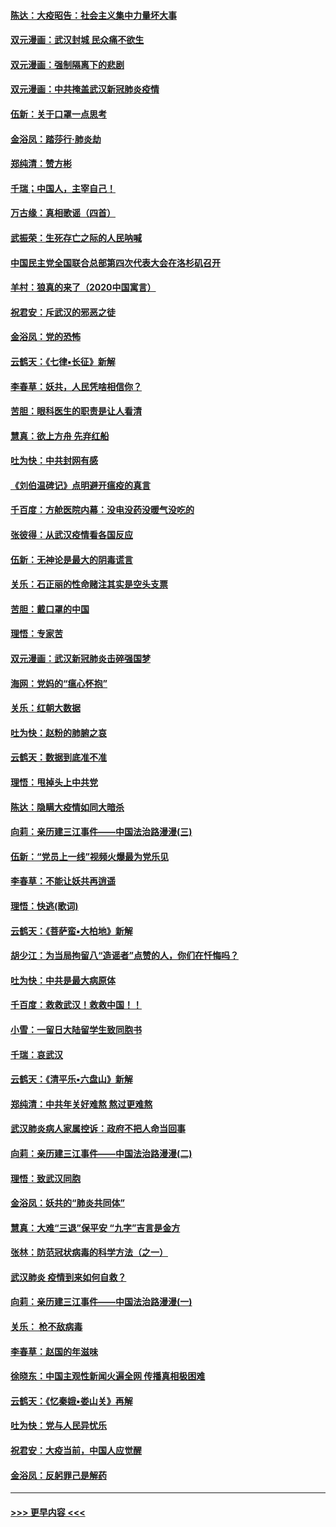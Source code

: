 #### [陈达：大疫昭告：社会主义集中力量坏大事](../pages/nsc993/n11859419.md?t=02120111) 
#### [双元漫画：武汉封城 民众痛不欲生](../pages/nsc993/n11859287.md?t=02120111) 
#### [双元漫画：强制隔离下的悲剧](../pages/nsc993/n11859244.md?t=02120111) 
#### [双元漫画：中共掩盖武汉新冠肺炎疫情](../pages/nsc993/n11858249.md?t=02120111) 
#### [伍新：关于口罩一点思考](../pages/nsc993/n11859195.md?t=02120111) 
#### [金浴凤：踏莎行‧肺炎劫](../pages/nsc993/n11858227.md?t=02120111) 
#### [郑纯清：赞方彬](../pages/nsc993/n11856803.md?t=02120111) 
#### [千瑞；中国人，主宰自己！](../pages/nsc993/n11856793.md?t=02120111) 
#### [万古缘：真相歌谣（四首）](../pages/nsc993/n11856263.md?t=02120111) 
#### [武振荣：生死存亡之际的人民呐喊](../pages/nsc993/n11856256.md?t=02120111) 
#### [中国民主党全国联合总部第四次代表大会在洛杉矶召开](../pages/nsc993/n11856344.md?t=02120111) 
#### [羊村：狼真的来了（2020中国寓言）](../pages/nsc993/n11856229.md?t=02120111) 
#### [祝君安：斥武汉的邪恶之徒](../pages/nsc993/n11855861.md?t=02120111) 
#### [金浴凤：党的恐怖](../pages/nsc993/n11855849.md?t=02120111) 
#### [云鹤天：《七律▪长征》新解](../pages/nsc993/n11855479.md?t=02120111) 
#### [李春草：妖共，人民凭啥相信你？](../pages/nsc993/n11855196.md?t=02120111) 
#### [苦胆：眼科医生的职责是让人看清](../pages/nsc993/n11853840.md?t=02120111) 
#### [慧真：欲上方舟 先弃红船](../pages/nsc993/n11853483.md?t=02120111) 
#### [吐为快：中共封网有感](../pages/nsc993/n11852575.md?t=02120111) 
#### [《刘伯温碑记》点明避开瘟疫的真言](../pages/nsc993/n11852128.md?t=02120111) 
#### [千百度：方舱医院内幕：没电没药没暖气没吃的](../pages/nsc993/n11850211.md?t=02120111) 
#### [张彼得：从武汉疫情看各国反应](../pages/nsc993/n11850102.md?t=02120111) 
#### [伍新：无神论是最大的阴毒谎言](../pages/nsc993/n11846129.md?t=02120111) 
#### [关乐：石正丽的性命赌注其实是空头支票](../pages/nsc993/n11846109.md?t=02120111) 
#### [苦胆：戴口罩的中国](../pages/nsc993/n11845576.md?t=02120111) 
#### [理悟：专家苦](../pages/nsc993/n11845564.md?t=02120111) 
#### [双元漫画：武汉新冠肺炎击碎强国梦](../pages/nsc993/n11843320.md?t=02120111) 
#### [海网：党妈的“瘟心怀抱”](../pages/nsc993/n11840740.md?t=02120111) 
#### [关乐：红朝大数据](../pages/nsc993/n11840675.md?t=02120111) 
#### [吐为快：赵粉的肺腑之哀](../pages/nsc993/n11840618.md?t=02120111) 
#### [云鹤天：数据到底准不准](../pages/nsc993/n11840325.md?t=02120111) 
#### [理悟：甩掉头上中共党](../pages/nsc993/n11838826.md?t=02120111) 
#### [陈达：隐瞒大疫情如同大暗杀](../pages/nsc993/n11838771.md?t=02120111) 
#### [向莉：亲历建三江事件——中国法治路漫漫(三)](../pages/nsc993/n11831825.md?t=02120111) 
#### [伍新：“党员上一线”视频火爆最为党乐见](../pages/nsc993/n11838200.md?t=02120111) 
#### [李春草：不能让妖共再逍遥](../pages/nsc993/n11838102.md?t=02120111) 
#### [理悟：快逃(歌词)](../pages/nsc993/n11838083.md?t=02120111) 
#### [云鹤天：《菩萨蛮▪大柏地》新解](../pages/nsc993/n11838059.md?t=02120111) 
#### [胡少江：为当局拘留八“造谣者”点赞的人，你们在忏悔吗？](../pages/nsc993/n11836801.md?t=02120111) 
#### [吐为快：中共是最大病原体](../pages/nsc993/n11836748.md?t=02120111) 
#### [千百度：救救武汉！救救中国！！](../pages/nsc993/n11836145.md?t=02120111) 
#### [小雪：一留日大陆留学生致同胞书](../pages/nsc993/n11834624.md?t=02120111) 
#### [千瑞：哀武汉](../pages/nsc993/n11833647.md?t=02120111) 
#### [云鹤天：《清平乐▪六盘山》新解](../pages/nsc993/n11833611.md?t=02120111) 
#### [郑纯清：中共年关好难熬 熬过更难熬](../pages/nsc993/n11833489.md?t=02120111) 
#### [武汉肺炎病人家属控诉：政府不把人命当回事](../pages/nsc993/n11833205.md?t=02120111) 
#### [向莉：亲历建三江事件——中国法治路漫漫(二)](../pages/nsc993/n11829102.md?t=02120111) 
#### [理悟：致武汉同胞](../pages/nsc993/n11831522.md?t=02120111) 
#### [金浴凤：妖共的“肺炎共同体”](../pages/nsc993/n11829448.md?t=02120111) 
#### [慧真：大难“三退”保平安 “九字”吉言是金方](../pages/nsc993/n11829501.md?t=02120111) 
#### [张林：防范冠状病毒的科学方法（之一）](../pages/nsc993/n11828618.md?t=02120111) 
#### [武汉肺炎 疫情到来如何自救？](../pages/nsc993/n11827632.md?t=02120111) 
#### [向莉：亲历建三江事件——中国法治路漫漫(一)](../pages/nsc993/n11827190.md?t=02120111) 
#### [关乐： 枪不敌病毒](../pages/nsc993/n11826746.md?t=02120111) 
#### [李春草：赵国的年滋味](../pages/nsc993/n11826321.md?t=02120111) 
#### [徐晓东：中国主观性新闻火遍全网 传播真相极困难](../pages/nsc993/n11826508.md?t=02120111) 
#### [云鹤天：《忆秦娥▪娄山关》再解](../pages/nsc993/n11824682.md?t=02120111) 
#### [吐为快：党与人民异忧乐](../pages/nsc993/n11824660.md?t=02120111) 
#### [祝君安：大疫当前，中国人应觉醒](../pages/nsc993/n11821946.md?t=02120111) 
#### [金浴凤：反躬罪己是解药](../pages/nsc993/n11820280.md?t=02120111) 

----
#### [ >>> 更早内容 <<< ](../indexes/nsc993-earlier.md)
